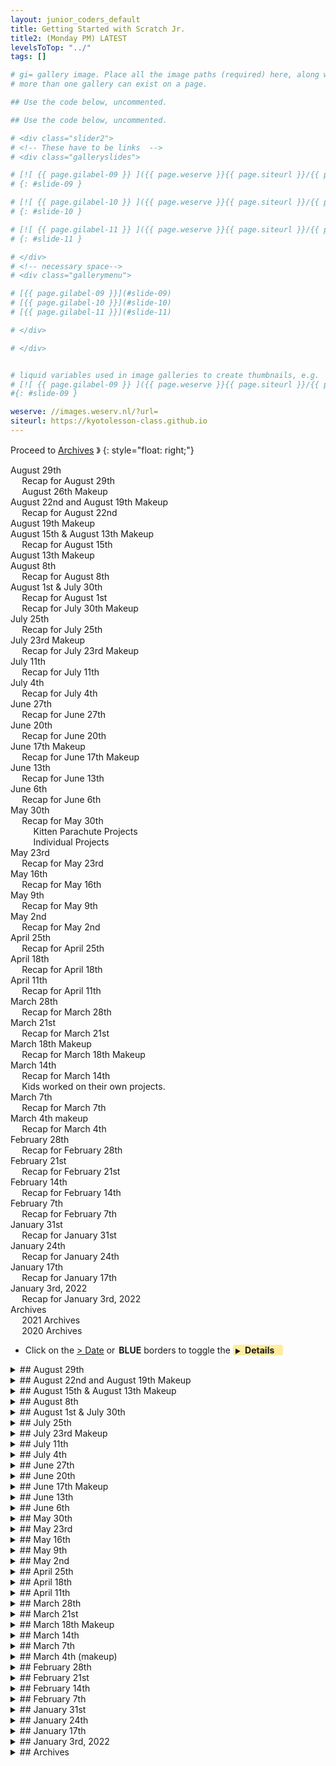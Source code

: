 ```yaml
---
layout: junior_coders_default
title: Getting Started with Scratch Jr.
title2: (Monday PM) LATEST
levelsToTop: "../"
tags: []

# gi= gallery image. Place all the image paths (required) here, along with an (optional) label (goes above the image)then paste the raw markdown in teh appropriate place.
# more than one gallery can exist on a page.

## Use the code below, uncommented.

## Use the code below, uncommented.

# <div class="slider2">
# <!-- These have to be links  -->
# <div class="galleryslides">

# [![ {{ page.gilabel-09 }} ]({{ page.weserve }}{{ page.siteurl }}/{{ page.dir }}{{ page.giurl-09 }}&w=477 )](./{{ page.giurl-09 }}){: target="_blank"}
# {: #slide-09 }

# [![ {{ page.gilabel-10 }} ]({{ page.weserve }}{{ page.siteurl }}/{{ page.dir }}{{ page.giurl-10 }}&w=477 )](./{{ page.giurl-10 }}){: target="_blank"}
# {: #slide-10 }

# [![ {{ page.gilabel-11 }} ]({{ page.weserve }}{{ page.siteurl }}/{{ page.dir }}{{ page.giurl-11 }}&w=477 )](./{{ page.giurl-11 }}){: target="_blank"}
# {: #slide-11 }

# </div>
# <!-- necessary space-->
# <div class="gallerymenu">

# [{{ page.gilabel-09 }}](#slide-09) 
# [{{ page.gilabel-10 }}](#slide-10)  
# [{{ page.gilabel-11 }}](#slide-11) 

# </div>

# </div>


# liquid variables used in image galleries to create thumbnails, e.g.
# [![ {{ page.gilabel-09 }} ]({{ page.weserve }}{{ page.siteurl }}/{{ page.dir }}{{ page.giurl-09 }}&w=477 )](./{{ page.giurl-09 }}){: target="_blank"}
#{: #slide-09 }

weserve: //images.weserv.nl/?url=
siteurl: https://kyotolesson-class.github.io
---
```



 
Proceed to [Archives](./a_mon0500pm-Archives.html) 》 
{: style="float: right;"}
<br clear="both">

<div id="toc">
<!-- TOC -->

* [August 29th](#august-29th)
  * [Recap for August 29th](#recap-for-august-29th)
  * [August 26th Makeup](#august-26th-makeup)
* [August 22nd and August 19th Makeup](#august-22nd-and-august-19th-makeup)
  * [Recap for August 22nd](#recap-for-august-22nd)
* [August 19th Makeup](#august-19th-makeup)
* [August 15th & August 13th Makeup](#august-15th--august-13th-makeup)
  * [Recap for August 15th](#recap-for-august-15th)
* [August 13th Makeup](#august-13th-makeup)
* [August 8th](#august-8th)
  * [Recap for August 8th](#recap-for-august-8th)
* [August 1st & July 30th](#august-1st--july-30th)
  * [Recap for August 1st](#recap-for-august-1st)
  * [Recap for July 30th Makeup](#recap-for-july-30th-makeup)
* [July 25th](#july-25th)
  * [Recap for July 25th](#recap-for-july-25th)
* [July 23rd Makeup](#july-23rd-makeup)
  * [Recap for July 23rd Makeup](#recap-for-july-23rd-makeup)
* [July 11th](#july-11th)
  * [Recap for July 11th](#recap-for-july-11th)
* [July 4th](#july-4th)
  * [Recap for July 4th](#recap-for-july-4th)
* [June 27th](#june-27th)
  * [Recap for June 27th](#recap-for-june-27th)
* [June 20th](#june-20th)
  * [Recap for June 20th](#recap-for-june-20th)
* [June 17th Makeup](#june-17th-makeup)
  * [Recap for June 17th Makeup](#recap-for-june-17th-makeup)
* [June 13th](#june-13th)
  * [Recap for June 13th](#recap-for-june-13th)
* [June 6th](#june-6th)
  * [Recap for June 6th](#recap-for-june-6th)
* [May 30th](#may-30th)
  * [Recap for May 30th](#recap-for-may-30th)
    * [Kitten Parachute Projects](#kitten-parachute-projects)
    * [Individual Projects](#individual-projects)
* [May 23rd](#may-23rd)
  * [Recap for May 23rd](#recap-for-may-23rd)
* [May 16th](#may-16th)
  * [Recap for May 16th](#recap-for-may-16th)
* [May 9th](#may-9th)
  * [Recap for May 9th](#recap-for-may-9th)
* [May 2nd](#may-2nd)
  * [Recap for May 2nd](#recap-for-may-2nd)
* [April 25th](#april-25th)
  * [Recap for April 25th](#recap-for-april-25th)
* [April 18th](#april-18th)
  * [Recap for April 18th](#recap-for-april-18th)
* [April 11th](#april-11th)
  * [Recap for April 11th](#recap-for-april-11th)
* [March 28th](#march-28th)
  * [Recap for March 28th](#recap-for-march-28th)
* [March 21st](#march-21st)
  * [Recap for March 21st](#recap-for-march-21st)
* [March 18th Makeup](#march-18th-makeup)
  * [Recap for March 18th Makeup](#recap-for-march-18th-makeup)
* [March 14th](#march-14th)
  * [Recap for March 14th](#recap-for-march-14th)
  * [Kids worked on their own projects.](#kids-worked-on-their-own-projects)
* [March 7th](#march-7th)
  * [Recap for March 7th](#recap-for-march-7th)
* [March 4th makeup](#march-4th-makeup)
  * [Recap for March 4th](#recap-for-march-4th)
* [February 28th](#february-28th)
  * [Recap for February 28th](#recap-for-february-28th)
* [February 21st](#february-21st)
  * [Recap for February 21st](#recap-for-february-21st)
* [February 14th](#february-14th)
  * [Recap for February 14th](#recap-for-february-14th)
* [February 7th](#february-7th)
  * [Recap for February 7th](#recap-for-february-7th)
* [January 31st](#january-31st)
  * [Recap for January 31st](#recap-for-january-31st)
* [January 24th](#january-24th)
  * [Recap for January 24th](#recap-for-january-24th)
* [January 17th](#january-17th)
  * [Recap for January 17th](#recap-for-january-17th)
* [January 3rd, 2022](#january-3rd-2022)
  * [Recap for January 3rd, 2022](#recap-for-january-3rd-2022)
* [Archives](#archives)
  * [2021 Archives](#2021-archives)
  * [2020 Archives](#2020-archives)

<!-- /TOC -->
</div>

* Click on the [> Date]() or <span style="color: var(--borderblue);  border-left: 9px solid var(--borderblue)!important;border-radius: 4px 4px; font-weight: bold; padding-left: 2px;">BLUE</span> borders to toggle the <span style="background-color:#ffeca0; border-left: 10px solid var(--borderblue) !important;border-radius: 4px 4px;"><b>  &nbsp;<span style="font-size: 70%">▶︎</span>&nbsp;&nbsp;Details&nbsp;&nbsp;&nbsp;&nbsp;</b></span>


<details markdown=1>
<summary markdown=1>## August 29th
</summary>

## August 29th

### Recap for August 29th

Today kids began making project posters for the showcase. First, I ran over with them what kind of information, such as a project summary, we should include in the posters. Some kids struggled with the difference between information and a summary. We got out the pens and paper, and kids began drafts of their posters individually. We will continue this next week. 

After the break I met one on one with the kids and asked them if there were any areas in the project that they wanted to change or finish, and to name some  specific parts of the code they learned or found interesting. This will be also be used in making the posters. Rather than coding, the kids got a chance to think about the project as a whole, and to reflect back on what they had done and look at the techniques they used in the project.

Most of the kids are using the Parachute Project for their showcase, but Student H is making an original Sonic the Hedgehog themed scroller for his. His first task was to change some of his variables in is project from global to local. We encountered an [counterintuitive behavior/quirk in scratch that prevented us from doing this](https://scratch.mit.edu/discuss/topic/252707/). The good thing about this was it helped make very clear the difference between the two, and why that made a difference in his project. Eventually we got this sorted out and his next goal was to add more screens to his scrolling background. 

{% include zakviewer.html Name="2022-08-29 sonic exe" ID="https://scratch.mit.edu/projects/723812768/" caption="With some help some diagrams on the whiteboard, his net challenge was to figure out what value to give to the local x variable for each sprite to make them touch each other. This depends on the dimensions of the costume and it size in the game, and after a few diagrams it suddenly clicked and he was able to add more to his game." %}

We welcomed back Student K, who has been on vacation. She worked on designing her own project, possibly for the Showcase. She indicated she didn't want to or wasn't ready to make a project poster.

{% include zakviewer.html Name="2022-08-29 Untitled Student S" ID="https://scratch.mit.edu/projects/719307267/" caption="I helped  Student L resize some of his costumes to fill the screen, and remove some backgrounds with pixlr. His project is looking great!" %}

This was also the last day for him, and we will miss him. As we were leaving we sang him a chorus of "For He's a Jolly Good Fellow" to send him off. He jollily, or at least cheerfully, informed us, however, that he does not consider himself Jolly! Nonetheless, we wish him all the best and look forward to seeing him in the future!

### August 26th Makeup

{% include zakviewer.html Name="2022-08-27 sonic exe on Scratch" ID="https://scratch.mit.edu/projects/723812768/" caption="Student H completed stage 1 of his scrolling platformer, and succeeded in making an extended background. He learned about local and this sprite only variables, how to move costumes from one sprite to another, how to initialize sprites in terms of position, direction, and layer." %}


</details>


<details markdown=1>
<summary markdown=1>## August 22nd and August 19th Makeup
</summary>

## August 22nd and August 19th Makeup

### Recap for August 22nd

The first thing we did today was have some fun with AI.

{% include imgur.html title="" ID="https://i.imgur.com/ZxJgrPi.jpg" caption=" I gave the students links to 2 AI websites that generate random images based on text input, [nightcafe](https://creator.nightcafe.studio/create) and [craiyon](https://www.craiyon.com/), and the kids had fun generating various images such as this one." width="" height="" spacer="" %}

One group then continued working on the scrolling platformer tutorial. 

{% include zakviewer.html Name="2022-08-22 2022 Fall Showcase, week 4" ID="https://scratch.mit.edu/projects/723944825/" caption="Our focus was on understanding how to make the platform scroll in the opposite direction as the perceived player movement, so the player stays in the center of the screen, while our game position changes.

```
go to x: ((x) - (SCROLL X)) y: ((y ) - (SCROLL Y))
```
{: .msb}

<span>" %}


Student H meanwhile has made big strides in coding, and made a new sonic project. He made the sprite animate, and I showed him how to make a different sprite appear when the animation stops.  Then, coincidentally also wanted to make his platform scroll, and we began working on that as above.

## August 19th Makeup

Student T did the same work we did on [August 15th](#august-15th--august-13th-makeup), involving "replacing simple movement blocks (e.g. `go to x: (0) y: (0)`{: .msb}, `move () steps`{: .msb}, `set x to ()`{: .msb}, and `change x by ()`{: .msb}) with variables that 'model the motion', and only performing the actual movement block when a screen refresh is needed."


</details>

<details markdown=1>
<summary markdown=1>## August 15th & August 13th Makeup
</summary>

## August 15th & August 13th Makeup

### Recap for August 15th

Today the key concept was replacing simple movement blocks (e.g. `go to x: (0) y: (0)`{: .msb}, `move () steps`{: .msb}, `set x to ()`{: .msb}, and `change x by ()`{: .msb}) with variables that "model the motion", and only performing the actual movement block when a screen refresh is needed. This is a standard technique in games that allows fewer screen refreshes so that games can be faster and include more code.

```
go to x: (0) y: (0)
```
{: .msb}

is replaced by

```
set [x v] to (0)
set [y v] to (0)
go to x: (x) y: (y)
```
{: .msb}



Specifically, we started the day by following the [Scrolling Platformer Tutorial](https://youtu.be/sebnyhBsXug?list=PLy4zsTUHwGJIqB6hg-sOxiwsJn7UfuCLw&t=446). We inserted some new blocks that detect left and right arrow clicks and uses this method to update the x and y variables. Then I showed them how to do the same in the "Game On" myblock,  and in one-on-one time we made similar transformations in the rest of the project. 

By the end of the day, our player could move left and right.

{% include zakviewer.html Name="2022-08-15 Student A platformer" ID="https://scratch.mit.edu/projects/718512704/" caption="Student A is making steady progress in understand and skill." %}

{% include zakviewer.html Name="2022-08-15 Student L platformer" ID="https://scratch.mit.edu/projects/718510749/" caption="Student L had to do quite a bit of catchup today but he did a great job and now up to speed." %}

{% include zakviewer.html Name="2022-08-15 Student J" ID="https://scratch.mit.edu/projects/720233953/" caption="Student J was able to pick up quickly what needed to be done. He has a small error in a touching color block we didn't have time to fix." %}


## August 13th Makeup

Student L worked on an original project. He created a storyboard for it, and I helped him:

* Structure the project as a series of sequential broadcasts for the major sections of code in his storyboard
* Create an Intro screen with a 5 second delay
* Create a Game Start screen, including a play button. 
* He used sketch.io to create fancy text for the play button
* Hr used the Scratch editor to add curves and a shadow to his button
* I showed him how to transfer his costumes from his backdrop into individual sprites, and indicated the initial code he will need to set up in each of these for the choose player screen.


</details>

<details markdown=1>
<summary markdown=1>## August 8th
</summary>

## August 8th

### Recap for August 8th

Today we reconfigured last week's project so that it can be used as a game. This required breaking up the code we did into parts and putting those parts in appropriate "modules" (stacks or myblocks). This was challenging and kids may not have understood all the details, but they were able to get the  following  important main ideas:

- Broadcasts and receives are paired. We did a toy project to practice creating these.
- Myblocks need to be created and then actually calling my blocks in the code. 
- The fall and pull up/out algorithm is used to detect platforms and stop on top of them. To make it easier to understand, rather than falling, I used the analogy of walking towards a wall. Speed y  is the size of each step and gravity is the change in step size over time. The pull up works  like stepping past the wall and then pulling out/stepping back one step at a time to just in front of the wall and then stopping (speed = 0).
- The without screen refresh checkbox hides the pull up/out step so that it looks like the player just stops on the ground. This is a central idea in scratch, and understanding this was important.


{% include zakviewer.html Name="2022-08-08 2022 Fall Showcase, week 2" ID="https://scratch.mit.edu/projects/719975010/" caption="" %}

</details>

<details markdown=1>
<summary markdown=1>## August 1st & July 30th
</summary>

## August 1st & July 30th

### Recap for August 1st

Today we began our preparation for the Fall Showcase by creating a platformer game. Our project will be based on a tutorial by Griffpatch (a superstar Scratch programmer):

{% include youtubelazy.html  videoID="sebnyhBsXug" %}

This week we completed the following main stack:

```
when @greenFlag clicked
set [speed y v] to [0]
go to x: (-203) y: (100)
forever
    change [speed y v] by (-1)
    change y by (speed y)
    if <touching color [#ffc1e1]?> then
        repeat until <not <touching color [#ffc1e1]?>>
            change y by (1)
        end
        set [speed y v] to [0]
    end
end
```
{: .msb}

This leads to a project that looks like this:

{% include zakviewer.html Name="2022 8 2 2022 Fall Showcase, week 1" ID="https://scratch.mit.edu/projects/718537031/" caption="" %}

The students briefly watched the beginning of the tutorial and chose to run through the tutorial as a class. At this stage the final projects still look very similar, but eventually they will be able to customize the template to make a very large variety of projects. The students did a great job following the steps. At points I highlighted some major Scratch concepts, such as "falling and pulling out" (the `if <touching color [#ffc1e1]?> then`{: .msb} block).


### Recap for July 30th Makeup

Today we began preparations for our Fall Showcase. Student T looked at various popular projects on the Scratch website and finally decided she wanted to make a project similar to this one:

{% include zakviewer.html Name="2022 8 2 Level EATEN! - v0.12 on Scratch" ID="https://scratch.mit.edu/projects/704676520" caption="" %}


{% include zakviewer.html Name="2022 8 2 Level Eaten" ID="https://scratch.mit.edu/projects/718117018/" caption="To get started she made this project with a main character, and controls for moving left and right. She used pixlr to remove the background of images she got from the internet." %}


</details>


<details markdown=1>
<summary markdown=1>## July 25th
</summary>

##  July 25th

### Recap for July 25th


I gave students some [instructions](https://digitalgardenforjrcoders.netlify.app/prep-notes/2022-07-25-monday-class-instructions/) for the next steps in the Parachute project. This will include adding adding a shadow for the updraft sprite, making the updraft move, and preparing for the game replay and game over routines.

The main goal recently has been to make the kids comfortable with finding the blocks and using the GUI, without stressing comprehension. Today's project involved a lot of code, but the kids were able to move through it quickly and smoothly mostly on their own, and by helping each other. Moreover, it is clear that the kids are understanding quite a bit. Once the GUI becomes second nature, it will be easy to focus specifically on developing understanding. 

I also installed an extension called "Scratch Addons" that will make using the GUI easier. For example it allows us to increase the size of the code area, which is important as some kids have small screens. 


</details>


<details markdown=1>
<summary markdown=1>## July 23rd Makeup
</summary>

##  July 23rd Makeup

###  Recap for July 23rd Makeup


{% include zakviewer.html Name="2022-07-25 Student L Kitten Parachute!" ID="https://scratch.mit.edu/projects/713285582/" caption="Student L added a background to his project. He imported a gif and he wrote some basic code for looping the gif, including a wait to adjust the speed. He downloaded some other backgrounds and we walked through the code he will use to switch between the two when the game runs." %}




</details>

<details markdown=1>
<summary markdown=1>## July 11th
</summary>

## July 11th

### Recap for July 11th

Today we started by doing brief introductions to welcome our newest student Loylim. He is from the UK and Thailand and will be with us through the Summer.

In our Kitten Parachute project, we added more dynamic backgrounds to the Kitten Parachute game. We replaced the generic code from last week with code that chooses the right background depending on the sky#. It also stops playing when the round is over. The kids gained experience with new blocks (e.g. mod), creating variables, and getting and importing backgrounds. 

{% include zakviewer.html Name="2022 7 11 Kitten Parachute! Week 12 class version " ID="https://scratch.mit.edu/projects/713318524/" caption="" %}

The kids did a great job, and were able to complete a lot of code in one day, and the following results show the project continues to improve. Some of them still a few modifications left, such as expanding the background.

{% include zakviewer.html Name="2022-07-11 Lovely Flying Cat" ID="https://scratch.mit.edu/projects/683715126/" caption="Student A had a challenge with one of her backgrounds as it didn't fit in the screen. I worked with her to make a second background that would fill in the showing piece." %}

{% include zakviewer.html Name="2022-07-11 cat game on Scratch" ID="https://scratch.mit.edu/projects/691081064/" caption="Student T1 collected 18 different backgrounds, and created an opening display with them." %}

{% include zakviewer.html Name="2022-07-13 Kitten Parachute! Week 1 copy copy copy copy-3 on Scratch" ID="https://scratch.mit.edu/projects/713295572/" caption="Student T2 also had a spectacular array of backgrounds." %}

During break time, this was the popular game of the week.

{% include zakviewer.html Name="Fishing 叫我釣魚俠" ID="https://scratch.mit.edu/projects/713286274/" caption="" %}

{% include zakviewer.html Name="2022-07-11 Kitten Parachute! Week 11 class version remix on Scratch" ID="https://scratch.mit.edu/projects/713285582/" caption="Student L worked very hard to collect backgrounds, but unfortunately some of his code importing them did not get saved. However, it will be fairly easy to reacreate it next week." %}

{% include zakviewer.html Name="2022-07-11 2022 05 23 Student J CAT fixed" ID="https://scratch.mit.edu/projects/695476417/" caption="Student J did a great job following along and his backgrounds are working, though we may want to slow them down a little, and maybe resize them." %}

{% include zakviewer.html Name="2022-07-13 Untitled-52 on Scratch" ID="https://scratch.mit.edu/projects/700545762/" caption="Student H and I discussed some overall design changes to his project, such as which keys will activate which functions. I sent him some template code that will help him actually code it next week." %}


</details>


<details markdown=1>
<summary markdown=1>##  July 4th
</summary>

##  July 4th

### Recap for July 4th
Today we did quite a lot. One goal was to finish making the meteor hit the kitty. We also talked about how to create dynamic backgrounds for the game.

Beforehand, though, we talked about myblocks, and I walked through and example of breaking "getting a glass of milk" down into steps, each a myblock, and then each of those steps has substeps, the content of the myblock.

We then used this concept to add a myblock that finds if we are touching the kitty, and make the kitty jump, and reduces the score.

{% include imgur.html title="" ID="https://i.imgur.com/u1Lwz8x.png" caption="" width="" height="" spacer="" %}


We also learned how to find gifs for backgrounds, how to import gifs into our projects, and how to make the gifs play in Scratch.

{% include imgur.html title="" ID="https://i.imgur.com/z59PHKZ.png" caption="" width="" height="" spacer="" %}


{% include zakviewer.html Name="2022 7 5 Kitten Parachute! Week 11 class version" ID="https://scratch.mit.edu/projects/711462185/" caption="This is a somewhat garish example" %}


Next week we will integrate this properly into the projects...


</details>


<details markdown=1>
<summary markdown=1>## June 27th
</summary>

## June 27th

### Recap for June 27th


{% include zakviewer.html Name="2022 6 27 Kitten Parachute! Week 10 " ID="https://scratch.mit.edu/projects/707339669/" caption=" Today we added meteors to our Parachute game. We reviewed screen coordinates in order to place the meteor at the bottom, and then used a repeat until block to make it move to the top. By putting all of that in a repeat block, the meteor cycles through the sky. Next week we will make it touch the kitty and take away points" %}

{% include zakviewer.html Name="2022-06-27 Student J CAT fixed" ID="https://scratch.mit.edu/projects/695476417/" caption="" %}

{% include zakviewer.html Name="2022-06-27 Student TS cat game" ID="https://scratch.mit.edu/projects/691081064/" caption="" %}

{% include zakviewer.html Name="2022-06-27 Student TA Kitten Parachute! Week 10" ID="https://scratch.mit.edu/projects/691081130/" caption="" %}

{% include zakviewer.html Name="2022-06-27 Student A Lovely Flying Cat" ID="https://scratch.mit.edu/projects/683715126/" caption="" %}

Student H made a gigantic effort to create a detailed storyboard for his project. This is the most complete project he has had to date, and he is approaching the level of detail he will need to code it successfully.


{% include imgur.html title="" ID="https://i.imgur.com/cuz9ASU.jpg" caption="" width="" height="" spacer="" %}

{% include imgur.html title="" ID="https://i.imgur.com/Qi3e2r3.jpg" caption="" width="" height="" spacer="" %}

{% include imgur.html title="" ID="https://i.imgur.com/bI82xBK.jpg" caption="" width="" height="" spacer="" %}

{% include imgur.html title="" ID="https://i.imgur.com/jjW4W8A.jpg" caption="" width="" height="" spacer="" %}

{% include imgur.html title="" ID="https://i.imgur.com/NMOYV5x.jpg" caption="" width="" height="" spacer="" %}


</details>

<details markdown=1>
<summary markdown=1>## June 20th
</summary>

## June 20th

### Recap for June 20th


Today we started out with a classwide discussion of file types and extensions, such as .jpg or .svg. This led to me showing them how to convert files to svg files, so that they can be more easily edited in scratch. This is a useful technique for making animations, or just generally creating nice looking 

{% include zakviewer.html Name="2022 6 20 jpg svg demo" ID="https://scratch.mit.edu/projects/707123976/" caption="This project demonstrates a jpg that has been converted to an svg, so that the shark can be modified." %}

Then we continued work on the Parachute game.


{% include zakviewer.html Name="2022 6 201 Kitten Parachute! Week 8 class version updraft" ID="https://scratch.mit.edu/projects/707339669/" caption=" Today we added an 'updraft' sprite that causes the kitten to be pushed up if touched. In this version, the updraft appears in a fixed position on the screen. To highlight the role of gravity (momentum), an important concept in platformers and other games, I presented the code in stages. First we tested if touching and set the momentum up. 

```
if <touching [Updraft v]?> then
    set [MOMENTUM v] to [15]
end
```
{: .msb}

Students quickly noticed, as intended, that this worked, BUT the kitten wouldn't fall. So, we added gravity, that is a slow downward change in momentum, until we reach a final value, defined by the difficulty of the game.

```
if <(MOMENTUM) > ((-1) * (DIFFICULTY))> then
    change [MOMENTUM v] by (-1)
end
```
{: .msb}

In the original project we have only one more feature left, adding meteors. As a group we brainstormed what would be some other things to add to the project. The most popular were making it a two player game, adding a play against the computer mode, and changing the backgrounds.

<span>" %}


{% include zakviewer.html Name="2022-06-20 Student A Lovely Flying Cat" ID="https://scratch.mit.edu/projects/683715126/" caption="" %}

{% include zakviewer.html Name="2022-06-20 Student J CAT" ID="https://scratch.mit.edu/projects/695476417/" caption="" %}

{% include zakviewer.html Name="2022-06-20 Student T1 cat game" ID="https://scratch.mit.edu/projects/691081064/" caption="Student T1 got a little bit ahed of the other student, and began working on a meteor. It isn't quite working yet, but I helped her remove the background from the original image." %}

{% include zakviewer.html Name="2022-06-20 Student T2 cat game" ID="https://scratch.mit.edu/projects/691081064/" caption="" %}


Student H is working on a keyboard-heavy "Animatronics" game. He was given the assignment to list all the keys and their corresponding actions for his game. He will need to finish this for homework.

Student K made several good contributions to the general discussion, but was mostly occupied with her own projects.

</details>


<details markdown=1>
<summary markdown=1>## June 17th Makeup
</summary>

## June 17th Makeup

### Recap for June 17th Makeup

{% include zakviewer.html Name="2022-06-11 Student K" ID="https://scratch.mit.edu/projects/706276704/" caption="A new teacher, Trisha, is joining us, and Student K2 rather happily 'taught' her about both Scratch and Scratch Jr., as well as showing off this clever animation. Student K is making progress in using the costume editor to achieve fun effects." %}



</details>


<details markdown=1>
<summary markdown=1>## June 13th
</summary>

## June 13th

### Recap for June 13th

Today we continued working on the challenge from last week. 

{% include zakviewer.html Name="2022 6 13 202 06 06 basic game answers remix on Scratch" ID="https://scratch.mit.edu/projects/704521290/" caption="This was the target for today" %}

{% include imgur.html title="" ID="https://i.imgur.com/1DN2wh6.png" caption="Today's challenges: 
- using `when (t v) key pressed`{: .msb} and `when (x v) key pressed`{: .msb}  to turn 15 degrees
- center the backdrop using `go to x: (0) y: (0)`{: .msb}  and centering the costume (reinforcing cartesian coordinates)
- use `when this sprite clicked`{: .msb} to say hello when a face is clicked
- and the big challenge: use `broadcast ( v) and wait`{: .msb} and `when I receive ( v)`{: .msb} to stop other faces saying hello, then making the first say hello. This was a real challenge, but a good way for them to see how broadcasts work." width="" height="" spacer="" %}

Students were given time to create their own additions. 

{% include zakviewer.html Name="2022-06-13 Student H" ID="https://scratch.mit.edu/projects/704507636/" caption="The space bar initiates a surprise. 'a' resets." %}

{% include zakviewer.html Name="2022-06-13 Student T1" ID="https://scratch.mit.edu/projects/704526946/" caption="He added music, and a special effect with the 'a' key." %}

{% include zakviewer.html Name="2022-06-13 Student A" ID="https://scratch.mit.edu/projects/704506792/" caption="She also added music, and a special effect with the 'space' key." %}

{% include zakviewer.html Name="2022-06-13 student J" ID="https://scratch.mit.edu/projects/704506796/" caption="Student J added music." %}

{% include zakviewer.html Name="2022-06-13 Student T2" ID="https://scratch.mit.edu/projects/704506796/" caption="She started adding some music and sound effects

![sound effects](https://i.imgur.com/L3ARhqb.png){: width='75%' style='margin-left:12.5%'}

though it is not quite working yet...
<span>
" %}


</details>

<details markdown=1>
<summary markdown=1>## June 6th
</summary>

## June 6th

### Recap for June 6th


Today we played a game. 


{% include zakviewer.html Name="2022 06 06 Test Project on Scratch" ID="https://scratch.mit.edu/projects/701427163/" caption="I divided the kids into teams and had them remix this project." %}

Then, I gave them a set of tasks to complete as a team on the project to 'fix' it. 

- The first costume starts too far left. Make it start in the corner.

- We want 7 columns and 5 rows. 

- But, the faces are too big. We can't see them. Make them small enough to fit, but not too small. 

- No more than 20 pixels between each row/column.


After some detective work, trial and error, and teamwork, both teams were able to get it and complete the tasks.

{% include zakviewer.html Name="2022 06 06 student A Basic game answers remix" ID="https://scratch.mit.edu/projects/701515190/" caption="Here is an student example" %}


{% include zakviewer.html Name="2022-06-07 Pride Month Merger" ID="https://scratch.mit.edu/projects/701241239/" caption="This idea comes from my Pride Month Merger project. Happy Pride month, everyone!!" %}


</details>



<details markdown=1>
<summary markdown=1>## May 30th
</summary>

## May 30th

### Recap for May 30th


#### Kitten Parachute Projects

We started today with a short tutorial on using the set color effect block. Then we applied this to make the stars change color when they are touched by the Kitty. We also make the ditty change size when it hits the star, using a broadcast block. After the break, some kids then held 1-1 sessions with me.

{% include zakviewer.html Name="2022-05-30 cat game on Scratch" ID="https://scratch.mit.edu/projects/691081064/" caption="In our 1-1, student T1 wanted to make a trampoline that would send the Kitty flying. We talked about what speed/momentum is, and then added some code to set the speed to 15 (jumping up) when the cat hits the trampoline, and then slowly reduce the speed until it returns to -1 (falling)." %}

{% include zakviewer.html Name="2022-05-30 2022 05 23 Student J CAT fixed on Scratch" ID="https://scratch.mit.edu/projects/695476417/" caption="Student J wanted his game to end when the score reached a certain value. I showed him where the game main loop is, and how to use the operator blocks to changed the conditional so that the game stops either when the cat touches the ground OR the score reaches its final value." %}



{% include zakviewer.html Name="2022-05-30 Kitten Parachute! Week 7 Student T" ID="https://scratch.mit.edu/projects/691081130/" caption="We customized Student T's game so that the stars don't actually disappear when touched by the kitty. I showed him how to use the ghost effect to make a sprite invisible but still able to use speech bubbles (as in the difficulty screen)." %}

{% include zakviewer.html Name="2022-05-30 Lovely Flying Cat on Scratch" ID="https://scratch.mit.edu/projects/683715126/" caption="For Student A's project, shhe made her cat gets very large. We may need to make some adjustments next week." %}

#### Individual Projects 

{% include zakviewer.html Name="2022-05-31 2022 05 24 McDonald's has raised their prices, say the cats. revised on Scratch" ID="https://scratch.mit.edu/projects/695366899/" caption="Student H continued working on his Cat meme, and during the 1-1 seesion, I showed him how to optimize his code using my blocks. I gave him an assignment to rewrite some of his code that way." %}



{% include zakviewer.html Name="2022-05-30 Untitled-71" ID="https://scratch.mit.edu/projects/698441822/" caption="Student K was offered a few options of projects to work on but chose to focus mainly on drawing this sprite." %}

</details>

<details markdown=1>
<summary markdown=1>## May 23rd
</summary>

## May 23rd

### Recap for May 23rd

Individual Projects
  : Some kids worked on their own projects

{% include zakviewer.html Name="2022-05-23 Student K when octopi fly " ID="https://scratch.mit.edu/projects/694965460/" caption="Student K created another unique sprite and on mastering the arrow and wasd keys, which are common keys used for gaming." %}


{% include zakviewer.html Name="2022 05 23 McDonald's has raised their prices, say the cats. " ID="https://scratch.mit.edu/projects/695357373/" caption="Student H created a dialogue using wait, say, and text to speech blocks." %}


Kitten Parachute
  : Other kids added a moving title screen and play button to their title screen. We also did individual meetings where I assessed kids' understanding and corrected minor errors in their projects. I showed kids how to create a slightly rounded button in the editor.


{% include zakviewer.html Name="2022 05 23 Kitten Parachute! Student T2  " ID="https://scratch.mit.edu/projects/694993111/" caption="Student T2 has an original flying cat. " %}

{% include zakviewer.html Name="2022 05 23 Lovely Flying Cat A " ID="https://scratch.mit.edu/projects/694989875/" caption="Student A used her Cat as the title screen character." %}


{% include zakviewer.html Name="2022 05 23 Cat Game Student T1 " ID="https://scratch.mit.edu/projects/695004732/" caption="Student T1 was taught by student A how to make rainbow squares and used them for her title" %}


{% include zakviewer.html Name="2022 05 23 Student J CAT fixed on Scratch" ID="https://scratch.mit.edu/projects/695470274/" caption="Student J created his own character as well after a little help using the circle tool to make eyes." %}


</details>



<details markdown=1>
<summary markdown=1>## May 16th
</summary>

## May 16th

### Recap for May 16th


Students continued working on the Parachute Project. Today we finished the setting difficulty screen and added a opening screen background and play button.




{% include imgur.html title="" ID="https://i.imgur.com/vcgVV5c.png" caption="We set the difficulty and then I showed how to hide and delete all the difficulty clones at once using a broadcast. " width="" height="" spacer="" %}

{% include imgur.html title="" ID="https://i.imgur.com/7HDNYLN.png" caption="We then added an opening background and made the play button detect touches and show the difficulty buttons" width="" height="" spacer="" %}


{% include zakviewer.html Name="2022-05-16 Student A Lovely Flying Cat " ID="https://scratch.mit.edu/projects/683715126/" caption="" %}

{% include zakviewer.html Name="2022-05-16 Student T1" ID="https://scratch.mit.edu/projects/691081064/" caption="" %}

{% include zakviewer.html Name="2022-05-17 Student T2" ID="https://scratch.mit.edu/projects/691081130/" caption="" %}

{% include zakviewer.html Name="2022-05-17 Student J" ID="https://scratch.mit.edu/projects/691081143/" caption="" %}


{% include zakviewer.html Name="2022-05-16 Student H" ID="https://scratch.mit.edu/projects/687755672/" caption="Student H removed the background on his rifle, and added a target that moves with the mouse" %}

{% include zakviewer.html Name="2022-05-16 Student K" ID="https://scratch.mit.edu/projects/687268524/" caption="Student K came up with an outline for her project, and continued designing characters for the project." %}

</details>


<details markdown=1>
<summary markdown=1>## May 9th 
</summary>

## May 9th 

### Recap for May 9th 

Kitten Project 
  : Students on this project added a choose difficulty screen.

{% include zakviewer.html Name="2022-05-09 Kitten Parachute! Week 4 class version" ID="https://scratch.mit.edu/projects/683714915/" caption=" I explained how to use clones to create several copies of a sprite, and we used this to create several copies of their difficulty sprite, and give a message to the user." %}

Here are their results. Next time we will add more to this, and add a game over screen as well.

{% include zakviewer.html Name="2022-05-09 Student T1" ID="https://scratch.mit.edu/projects/680121378/" caption="Student T1 added a play button as well. She learned how to group and ungroup " %}

{% include zakviewer.html Name="2022-05-09 Student A Lovely Flying Cat " ID="https://scratch.mit.edu/projects/683715126/" caption="Student A learned how to use the shift key to make straight lines for her costume." %}

{% include zakviewer.html Name="2022-05-09 Student T2 Kitten Parachute! " ID="https://scratch.mit.edu/projects/680121628/" caption="Student T2 learned how to control the zoom of the edit window to be able to move small parts of his image." %}


{% include zakviewer.html Name="2022-05-09 Student J CAT" ID="https://scratch.mit.edu/projects/683714965/" caption="Student J learned how to remove the background from his bear using pixlr" %}


Other projects: 
  : Other students worked on their own projects.

{% include zakviewer.html Name="2022 5 09 Student H chaos madness simplest " ID="https://scratch.mit.edu/projects/687629307/" caption="Student H added a rifle to his project. We also discussed a question that his latest version suggested about his concept, specifically whether the head should follow the mouse or follow the body, and how to fix it." %}

{% include zakviewer.html Name="2022-05-09 Student K Walking to music " ID="https://scratch.mit.edu/projects/687233218/" caption="Student K and I talked about what kind of project she  wanted to make. After deciding between a story or a game, she made this simple project with interesting graphics and music. However when we tried to develop this further we got stuck." %}


{% include zakviewer.html Name="2022-05-10 Untitled-68" ID="https://scratch.mit.edu/projects/687268524/" caption="After a little more discussion she suddenly became very excited. She had a great idea for a story/game and began working on it. I am looking foward to seeing it." %}


</details>



<details markdown=1>
<summary markdown=1>## May 2nd
</summary>

## May 2nd

### Recap for May 2nd


Parachute Game
  : Students A, T, and J continued working on the Kitten Parachute game. 

{% include zakviewer.html Name="2022 05 02 Kitten Parachute! Week 3 class version" ID="https://scratch.mit.edu/projects/683714915/" caption="They completed the countdown by using wait and switch costume blocks. We used repeat until blocks to make the cloud move from one side of the screen to the other. We learned how to get the x and y values of a spite in a go to by moving the sprite to the appropriate place. We added music and had it play using a broadcast block, demonstrating the difference between broadcast and broadcast and wait." %}

After that we completed evaluations, and Students A and T did brief interview presentations (to be send separately to parents).

{% include zakviewer.html Name="2022-05-02 Man in Park" ID="https://scratch.mit.edu/projects/683711693/" caption="Students H created a new project. A character walks across the screen and changes the background.  He also added some sounds and played with the text to speech." %}

{% include zakviewer.html Name="2022-05-02 Untitled-65" ID="https://scratch.mit.edu/projects/683722172/" caption="Student K worked on a Squirrel project." %}

</details>


<details markdown=1>
<summary markdown=1>## April 25th
</summary>

## April 25th

### Recap for April 25th

{% include zakviewer.html Name="2022-04-26 Kitten Parachute! Week 2 class version on Scratch" ID="https://scratch.mit.edu/projects/680121399/" caption="Students T1, A, J, and T2 moved onto the next stage of the Kitty Parachute game. First we made the kitty fall using a repeat until loop, then which led to a detailed discussion of cartesian coordinates. We added a momentum variable so we could control the rate of fall. We had a little quiz as kids labeled various points on a graph, which the kids did great with. We then made the kitty go back up to the bottom when it reaches the bottom of the screen, using an if conditional. Then we made the kitty swing from side to side using the point in direction block. To complete the game trajectory, we made the sky number change after changing the position. Lastly we began to make a countdown, which we will finish next week." %}


{% include imgurmp4Captioned.html title="" link="https://i.imgur.com/rZgzFM6.mp4" caption="Today was Student H2's birthday. The class sang her a Happy Birthday, and she created this Birthday ScratchJr project." width="" height="" spacer=" " %}


{% include imgur.html title="" ID="https://i.imgur.com/0xcbdhT.png" caption="Student H1 made some minor adjustments to his current project, but ran into some trouble at the end, when his characters reach the edge of the screen. We will have to look into this more next week." width="" height="" spacer="" %}



{% include zakviewer.html Name="2022-04-26 Untitled-64 on Scratch" ID="https://scratch.mit.edu/projects/680144272/" caption="Student K worked on an animation, and on modifying a sprite using the pixlr background remover. This required some patient detailed application of the paint brush tool, which I gave some tips on using." %}


</details>


<details markdown=1>
<summary markdown=1>## April 18th
</summary>

## April 18th

### Recap for April 18th


Today Students H, J, and T worked on the Parachute Kitty. The steps involved were many, but everyone managed to get though the first stage. The first step was to create kitty, stars and clouds and a ground. Using clones we created several stars at random places. We also began making the sky change as we fall. 

{% include zakviewer.html Name="2022-04-18 Kitten Parachute! Week 1" ID="https://scratch.mit.edu/projects/675191253" caption="Rubric:
- Add Kitty
- Add Skies
- Add Stars
- Add Cloud

- Broadcast Initialize and wait
- Add initialize code (hide all)

- Broadcast start
  - Broadcast new sky
      - GROUND: change sky# (+ initialize)
      - CLOUD: show cloud random, initialize round 
      - STARS: create stars with clones 
" %}

{% include zakviewer.html Name="2022-04-18 Student T Kitten Parachute" ID="https://scratch.mit.edu/projects/677075629/" caption="" %}

{% include zakviewer.html Name="2022-04-18 Student A Kitten Parachute" ID="https://scratch.mit.edu/projects/674347002/" caption="" %}

{% include zakviewer.html Name="2022-04-18 Student J Kitten Parachute" ID="https://scratch.mit.edu/projects/677078790/" caption="" %}


Student H1 fixed a bug in this program that prevented his character from going backwards (de to a duplicated script). In addition , he created a health variable and made the character loose health when the bullet hits him.

{% include zakviewer.html Name="2022-04-8 Face" ID="https://scratch.mit.edu/projects/677086986/" caption="Student K worked on a program where a face makes different expressions when the a, s, w, d keys are pressed." %}

Student H2 worked on the self-guided challenges on [Run Marco Run](http://runmarco.allcancode.com/).

{% include imgur.html markdown=1 title="Run Marco Run" ID="https://i.imgur.com/xCok9A3.gif" caption="This serves as introduction/preparation for Scratch. It introduces GUI elements like blocks and block manipulation, and emphasizes thinking ahead as students have to  plan their path through the maze in their head. Student H did a great job making her way through this." width="" height="" spacer="" %}

</details>


<details markdown=1>
<summary markdown=1>## April 11th
</summary>

## April 11th

### Recap for April 11th


{% include zakviewer.html Name="2022-04-11 Untitled on Scratch" ID="https://scratch.mit.edu/projects/674342181/" caption="Student T1 was given the challenge to design and completed an original project. On paper she designed the outlines of the project. She signed into her class account and began coding.  " %}


{% include imgur.html title="" ID="https://i.imgur.com/l3cbKud.png" caption="She had to use several concepts today that seemed new or relatively for her. For example, she learned how to use the ask and answer blocks to get user input. She wasn't sure how to take her draft and turn it into an 'if then else' statement, and then I showed her how to create the 'answer = ~' conditional. She as very excited to learn how to duplicate blocks. When we tested her original code, she saw that the 'try again' message only appeared one time. I suggested a 'repeat until block' might help her solve that problem and she quickly realized its potential. I showed her a trick so that the first time the message says 'Type in my code' but if needed the loop repeats with a 'Try again' message until the right answer is provided. Next week she plans to make a parachute game with another student." width="" height="" spacer="" %}


{% include imgur.html title="" ID="https://i.imgur.com/2GsNcr6.png" caption="Student made  an original maze project for me. She needed a little help counting the number of squares to go each step, and I worked with her quite a bit one on one to count steps at each turn. She was all smiles when the project was finished." width="" height="" spacer="" %}



{% include imgur.html title="Run Marco Run" ID="https://i.imgur.com/xCok9A3.gif" caption="Student T2 worked on the challenges on [Run Marco Run](http://runmarco.allcancode.com/). This self-guided lesson serves as an ideal first introduction/review for Scratch. It introduces GUI elements like blocks and block manipulation, and emphasizes thinking ahead as students have to  plan their path through the maze in their head. It gives instant feedback, and by becoming progressively harder helps keeps them challenged and learning new tricks. Student T did a great job making his way through almost all the challenges, and will be ready for Scratch next lesson." width="" height="" spacer="" %}


{% include imgur.html title="" ID="https://i.imgur.com/x0R5Ngv.png" caption="Student H made further progress on his 'Chaos Madness' project. His main goal was to add a sound if the agent was touching the bullet (Sprite1). This only worked when he realized that the block had to be in a forever loop in order to be triggered." width="" height="" spacer="" %}

{% include zakviewer.html Name="2022-04-12 Untitled-14" ID="https://scratch.mit.edu/projects/674338793/" caption="Student J worked on making a maze game, but was disappointed with his result, so he started again. We worked together on aligning a maze he got from the internet so it was centered and the right size." %}

{% include zakviewer.html Name="Owl Love Story" ID="https://scratch.mit.edu/projects/674266079/" caption="Student K, inspired by the fact that owls walk before they fly, made an owl love story project. " %}

{% include zakviewer.html Name="2022-04-12 Kitten Parachute! on Scratch" ID="https://scratch.mit.edu/projects/651620613/" caption="Student A began working on a parachute project based on this popular game." %}

</details>




<details markdown=1>
<summary markdown=1>## March 28th
</summary>

## March 28th

### Recap for March 28th

{% include zakviewer.html Name="2022-03-29 2022 03 28 chaos madness on Scratch" ID="https://scratch.mit.edu/projects/667241234/" caption="Student H returned to his Chaos Madness game. We began by fixing the head of the agent being upside down." %}

{% include imgur.html title="" ID="https://i.imgur.com/yThVIDR.jpg" caption="Then he updated his storyboard with some new frames" width="" height="" spacer="" %}


{% include imgur.html title="" ID="https://i.imgur.com/ZPhmET2.png" caption="We made it so that the character stays exactly 300 pixels away using nested if blocks. If the character is exactly 300 away we shoot. I added returning (to 300) variable for him to make sure we only shoot once. " width="" height="" spacer="" %}

{% include imgur.html title="" ID="https://i.imgur.com/a4PY04A.png" caption="He also made a bullet, and we used go to and change x/y blocks to move the bullet to the end of the gun." width="" height="" spacer="" %}

{% include imgur.html title="" ID="https://i.imgur.com/CKjBucH.png" caption="Student A: First we detected if the cursor was touching one of the tiles and put that in a variable." width="" height="" spacer="" %}

{% include imgur.html title="" ID="https://i.imgur.com/iFCem22.png" caption="Then we modified the test so that it only adds a tile if it is not touching a tile. If it is touching a tile, it deletes the tile." width="" height="" spacer="" %}

{% include zakviewer.html Name="2022-03-29 Mini-games on Scratch" ID="https://scratch.mit.edu/projects/651628244/" caption="works beautifully" %}

{% include zakviewer.html Name="2022-03-28 Rats" ID="https://scratch.mit.edu/projects/667257755/" caption="Student K made an interesting character. Then they animated it." %} 


{% include imgur.html title="" ID="https://i.imgur.com/1MGUyvq.jpg" caption="This inspired an excellent project idea and they worked diligently on making a new Storyboard for it." width="" height="" spacer="" %}



</details>

<details markdown=1>
<summary markdown=1>## March 21st
</summary>

## March 21st

### Recap for March 21st

{% include zakviewer.html Name="2022-03-21 Shooter Game fixed" ID="https://scratch.mit.edu/projects/662757065/" caption="I reviewed my revision of Student S's Shooter project with him, reinforcing concepts such as using broadcast and wait model, using repeat until blocks and better block placement to eliminate loops and so they act only when and where we need them.." %}


{% include zakviewer.html Name="2022-03-21  Mini-games on Scratch" ID="https://scratch.mit.edu/projects/663106092/" caption="Student A worked on having the cursor sprite clones a new tile at the cursor. I explained clones using a mother and her children analogy. We tested the cursor click message by adding a sound when the message is received." %}

{% include imgur.html title="" ID="https://i.imgur.com/Wh9ejLa.png" caption="We then replaced this with a my block that goes to the position of the cursor block, and creates a clone. " width="" height="" spacer="" %} 


Cat memes
  : Cat "memes" again won the day with two of our pupils.

{% include zakviewer.html Name="2022-03-21 cats do not like pickeles" ID="https://scratch.mit.edu/projects/663077133/" caption="Student H made another cat memes project, and was able to time the sound to the action.
" %}

{% include zakviewer.html Name="2022-03-21 big chunges" ID="https://scratch.mit.edu/projects/659361001/" caption="Another Student H cat meme" %}

{% include zakviewer.html Name="2022-03-21 Untitled-59 on Scratch" ID="https://scratch.mit.edu/projects/663086124/" caption="Student K also worked on cat memes, with some sophisticated hand drawing. (click on cat)" %}





</details>


<details markdown=1>
<summary markdown=1>## March 18th Makeup
</summary>

## March 18th Makeup

### Recap for March 18th Makeup


Student M is very clever at adapting existing games but this time I challenged him to create his own project from scratch. He decided to make his own Cat Owns an Inn project. 

{% include imgur.html title="" ID="https://i.imgur.com/xb0lHjc.png" caption="We used the broadcast and wait model to make the cats appear from the edge and when they hit each other the first cat goes to the hotel room. Some key ideas he learned included how to set the starting position of  a block with a go to block, how to create a condition for a repeat until block. He also learned about layers, to keep the cat in front of the room." width="" height="" spacer="" %}

{% include zakviewer.html Name="2022 3 18 Student M Cat Owns an Inn" ID="https://scratch.mit.edu/projects/661880450/" caption="" %}


Student S worked on the first screen of his Shooting game. He did a great job coming up with his own solutions, finding solutions within the knowledge he had. A future task for him would be to learn some new techniques such as repeat while and broadcast and wait.


{% include zakviewer.html Name="03 15 Student S Shooter Game on Scratch" ID="https://scratch.mit.edu/projects/662654680/" caption="He added a show/hide variable screen and made other tweaks. " %}

{% include zakviewer.html Name="2022 03 15 fixed Shooter Game fixed" ID="https://scratch.mit.edu/projects/662757065/" caption="This is a revised version of his program, using more standard methods, especially broadcast and wait." %}


</details>



<details markdown=1>
<summary markdown=1>## March 14th
</summary>

## March 14th

### Recap for March 14th

Broadcast and Wait Model
  : Today I showed kids a project based on the collaborative exercise from last week. 


{% include imgur.html title="" ID="https://i.imgur.com/ZMC2xZr.png" caption="I highlighted how the the 'Broadcast and Wait Model' is used to organize a project. As a class we walked through coding the first few steps in making the project to show how this simplifies writing projects." width="50%" height="" spacer="" %}



{% include imgur.html title="" ID="https://i.imgur.com/7jYKdkI.png" caption="We coded the dance" width="50%" height="" spacer="" %}


{% include imgur.html title="" ID="https://i.imgur.com/xS8dj16.png" caption="and the falling and exploding of the sharks " width="50%" height="" spacer="" %}



{% include zakviewer.html Name="2022-03-15 2022 03 04 EZ Man Shark Duck Rock You're Welcome EZ to write copy on Scratch" ID="https://scratch.mit.edu/projects/659819762/" caption="This is the final result" %}


### Kids worked on their own projects.

Cat Memes 
  : Two students were inspired by cat memes today.

{% include zakviewer.html Name="2022-03-15 Cate Meme" ID="https://scratch.mit.edu/projects/659354980/" caption="Student K likes cats" %}


{% include zakviewer.html Name="2022-03-15 cursed cat adventure" ID="https://scratch.mit.edu/projects/655407605/" caption="Student K made a cat wedding (unfinished)." %}



{% include zakviewer.html Name="2022-03-15 Student H" ID="https://scratch.mit.edu/projects/659361001/" caption="Student H was inspired by Student K to to make cat memes. I showed him how to find sounds on the internet via soundboards." %}

Broadcast and wait
  : I worked one-on-one with some students to reinforce the Broadcast and Wait model.


{% include zakviewer.html Name="2022-03-15 Student A" ID="https://scratch.mit.edu/projects/636531968/" caption="Student A continued her Travel Minecraft game using broadcast and waits. First we made the cursor follow the mouse with a go to block. Then we worked slowly together on using the brbroadcast and receive blocks to make the cursor click draw a block." %}


{% include zakviewer.html Name="2022-03-15 Untitled-12" ID="https://scratch.mit.edu/projects/655390730/" caption="Student J made great progress today. I showed him how to remove backgrounds with pixlr, so his soccer ball and goalie look good. " %} 

{% include imgur.html title="" ID="https://i.imgur.com/iIxGHkU.png" caption="We then used the Broadcast and Wait model to start coding his project. " width="50%" height="" spacer="" %}

{% include imgur.html title="" ID="https://i.imgur.com/C5saQev.png" caption="I also showed him how to use the glide block to make the ball go towards the goal, which he seemed to understand readily." width="50%" height="" spacer="" %}

{% include zakviewer.html Name="2022-03-15 Shooting game" ID="https://scratch.mit.edu/projects/647931749/" caption="Student S added an end screen and other tweaks to his project." %}

</details> 


<details markdown=1>
<summary markdown=1>## March 7th
</summary>

## March 7th

### Recap for March 7th
 

Today we started with a simple exercise to demonstrate the concept of Events and actions. I went around the room and we created a project where each person would add one event/action pair.  Then I emphasized that each pair becomes a set of blocks in the project.

Our story was: 

1. When the green flag is clicked, The word "Game" and a character appear on teh screen.
2. When we press the character, he dances.
3. When he finishes dancing, sharks fly out of the sky and the word game disappears
4. When they are near the ground, they explode 
5. After they explode, the character dies.
6. After that a duck with a person on it pop on the screen.
7. They swim away.
8. When they are gone, the entire earth appears and everyone (on the earth) becomes Dwayne "the Rock" Johnson.

{% include zakviewer.html Name="2022-03-08 Man Shark Duck Rock on Scratch" ID="https://scratch.mit.edu/projects/655915522/" caption="" %}

Having done that, the students worked on their projects. Most began making their first sprites, as usual by either by getting them from the internet or drawwing them, removing backgrounds, modifying them, which I helped them do. 

Some reached the point where they were coding their projects as well, and most everyone seemed on track:

{% include zakviewer.html Name="2022-03-08 student M" ID="https://scratch.mit.edu/projects/655392474/" caption="" %}


At break the project Sky Island was a big hit.

{% include zakviewer.html Name="2022-03-08 Shootout vs Zombies (ver.2.0) on Scratch" ID="https://scratch.mit.edu/projects/369551424" caption="" %}

</details> 
<details markdown=1>
<summary markdown=1>## March 4th (makeup)
</summary>

## March 4th (makeup)

### Recap for March 4th

Student H began the checklist for his Chaos Project, including a title, goals, and a beginning storyboard.

{% include niceimage-galleryNoTableweserveGifsNoLink.html folder="/images/2022-03-04/" %}



</details>





<details markdown=1>
<summary markdown=1>## February 28th
</summary>

## February 28th

### Recap for February 28th 

Today the class began a new Project Cycle/Contest. We reinforced expectations for class time and looked at the parts of Project Checklist/Storyboard for the Cycle.

{% include zakviewer.html Name="2022-02-27 2022 02 Project Cycle Challenges on Scratch" ID="https://scratch.mit.edu/projects/650291488/" caption="We reviewed the the full project cycle. First we discussed the Cycle Grading Scheme. Next we see how class time will be structured in the Cycle. This is only a slight modification of our current scheme. We
then reviewed the Project Checklist/Storyboard." %}

We made titles and talked about the goals of our projects. Then we looked at some example [Storyboards](./../lessons/Storyboards.html), and the students started making Storyboards.

* Goals, and Stoyboards

{% include niceimage-galleryNoTableweserveGifsNoLink.html folder="/images/2022-02-28/" %}

The homework for next week is to think about the storyboard for your project. This is a crucial step and we will work on it again next week.

</details>



<details markdown=1>
<summary markdown=1>## February 21st
</summary>

## February 21st

### Recap for February 21st

Clones
  : Today we worked as a class on how to use clones. I set up a [Death Ray template project](https://scratch.mit.edu/projects/645734480/) that has same rays, and 2 slots for the children to insert their own code.

{% include zakviewer.html Name="2022-02-23 Death Rays Cloner simple" ID="https://scratch.mit.edu/projects/645734480/" caption="I walked through the steps in Ray 2. " %}

{% include imgur.html title="" ID="https://i.imgur.com/vRcs1Bv.png" caption="" width="" height="" spacer="" %}


{% include imgur.html title="" ID="https://i.imgur.com/OZtk9lS.png" caption="In an extremely simple version, Student K made their clones spawn at the mouse and go to a random position. They also changed the design of the clone. We learned that there is a limit to the number of clones we can have, and that each clone can create its own clones." width="" height="" spacer="" %}


{% include zakviewer.html Name="2022-02-23 Death Rays Cloner simple remix-2 on Scratch" ID="https://scratch.mit.edu/projects/647935325/editor/" caption="" %}


Afterwards, students worked on their own projects, such as:

{% include zakviewer.html Name="2022-02-23 Death Rays Cloner simple remix-2" ID="https://scratch.mit.edu/projects/647937254/" caption="One example. Student J modified Voldermort and used the pen tool to draw the ray." %}


{% include imgur.html title="" ID="https://i.imgur.com/iiaLs06.png" caption="Student A made her clone go the pointer and then to a fixed position on the screen." width="" height="" spacer="" %}


{% include zakviewer.html Name="2022-02-23 madness" ID="https://scratch.mit.edu/projects/629444361/" caption="Student H worked on making the head of one of his characters turn. First we used go to and move blocks to get the hed in the right position, but noticed the position was wrong if he changed direction. Fixing this involved talking about centering costumes and using an if loop to test teh direction the body is facing. I gave him some sample code to use, which he needs to copy." %}


{% include zakviewer.html Name="2022-02-23 Untitled-11 on Scratch" ID="https://scratch.mit.edu/projects/646586220/editor/" caption="student S made this project. Using the sliders you can change the number, position, and costume of the created clones. Space clears them. " %}

</details>



<details markdown=1>
<summary markdown=1>## February 14th
</summary>

## February 14th

### Recap for February 14th

Travel Add: "Minecraft" to dictionary: custom-dictionary-workspace (Workspace)ecraft
  : Today Student A and student J continued working on the Minecraft Travel project.

{% include zakviewer.html Name="Minecraft Travel game 2022 02 14" ID="https://scratch.mit.edu/projects/640542562/" caption="Today we worked on the opening title sequence." %}


{% include imgur.html title="" ID="https://i.imgur.com/FDQKiHt.png" caption="I introduced them to the online image editor sketchpad, and we made a logo for the game. I showed them how to change the font, colors, and outline." width="" height="" spacer="" %}

{% include imgur.html title="" ID="https://i.imgur.com/3VweIVA.png" caption="We then imported the logo into the game as a new sprite. Then I showed them how to duplicate the logo and delete letters to create the images for a scrolling effect." width="" height="" spacer="" %}

 
{% include imgur.html title="" ID="https://i.imgur.com/2rsCyE6.png" caption="Lastly, we added code that made the coding effect. " width="" height="" spacer="" %}


{% include zakviewer.html Name="2022-02-14 Mini Games " ID="https://scratch.mit.edu/projects/636531968/" caption="Student A" %}

{% include zakviewer.html Name="2022-02-14 Minecraft" ID="https://scratch.mit.edu/projects/636538976/" caption="Student J" %}


Animation 
  : Student H made his own independent animation.
{% include zakviewer.html Name="2022-02-14 Trip to dentist" ID="https://scratch.mit.edu/projects/643932238/" caption="He seems to have understood the basic principle behind stop motion animation, but still needs a little help aligning the sound." %}



Korean Dalgona
  : Student S continues to improve his Korean cookie game. 

{% include zakviewer.html Name="2022-02-14 Dalgona" ID="https://scratch.mit.edu/projects/629470386/" caption="He added some instructions to the intro screen and made various other changes to make the game more playable, such as making the paths wider. I showed him how to group elements in the paint tool to make it easier to change their properties." %}


Another Bouncing Ball
  : Student K made another contribution to the bouncing ball/blob series.
  
{% include zakviewer.html Name="2022-02-14 blob move to thunderstruck" ID="https://scratch.mit.edu/projects/643922032/" caption="This face that bounces to the music. I helped them find and import the music, Thunderstruck by AC/DC." %}
 
{% include imgur.html title="" ID="https://i.imgur.com/UD9K9TL.png" caption="I showed them how to use repeat blocks instead of copying code." width="" height="" spacer="" %}

Smoke
I challenged Student M to modify this project to create a moving smoke plume. 
{% include zakviewer.html Name="2022-02-14 大戦争ゲーム ver2.0 remix on Scratch" ID="https://scratch.mit.edu/projects/638278496/" caption="I helped him create a new sprite with just the smoke, and he created a series of frames for the smoke effect." %}


</details>


<details markdown=1>
<summary markdown=1>## February 7th
</summary>

## February 7th

### Recap for February 7th

Minecraft Travel 
Several students today continued working on our current class project, Minecraft Travel.

{% include imgur.html title="" ID="https://i.imgur.com/36tKRes.png" caption="This code initializes important variables. Kids learned how to create variables and broadcast messages. Originally the tiles appear in the center and they are moved to the corner by the set x/y blocks." width="" height="" spacer="" %}


{% include imgur.html title="" ID="https://i.imgur.com/5ObGEmr.png" caption="The tile code creates the first few tiles. " width="" height="" spacer="" %}


{% include imgur.html title="" ID="https://i.imgur.com/qENRHLO.png" caption="I then showed students how to make a my block to make it easier to add tiles." width="" height="" spacer="" %}



{% include zakviewer.html Name="2022-02-07 Minecraft Travel game Class project" ID="https://scratch.mit.edu/projects/640047228/" caption="This working version shows the tiles correctly placed." %}



{% include zakviewer.html Name="2022-02-08 Untitled-14" ID="https://scratch.mit.edu/projects/636531968/" caption="Student A " %}

{% include zakviewer.html Name="2022-02-08 Untitled-9" ID="https://scratch.mit.edu/projects/636538976/" caption="Student J" %}


Cat and mouse
  : Student H has made a few projects lately using a forever loop to make a sprite chase the mouse cursor.

{% include imgur.html title="" ID="https://i.imgur.com/6NQob8w.png" caption="" width="" height="" spacer="" %}


{% include zakviewer.html Name="2022-02-08 cat" ID="https://scratch.mit.edu/projects/640095582/" caption="Today's variation has the cat move around a room. Press space to start." %}


Mario Fun
  : Student H worked on this funny project.

{% include zakviewer.html Name="2022-02-08 Untitled-46" ID="https://scratch.mit.edu/projects/640056131/" caption="He created this code by himself based on work we have recently done. It was a good application of recent learning." %}


Two Person Korean Dalgona Game
  : Student S continued working independently on his Korean Dalgona game. Today he made You Died and You Survived screens. 


{% include zakviewer.html Name="2022-02-08 Untitled-9 copy" ID="https://scratch.mit.edu/projects/629470386/" caption="This project was based on a suggestion by me, but the implementation details are his own. The way the players start the game using the keyboard is a smartly done." %}

Pat The Cat
  : Student K made this project, and I was asked for instruction on using messages to initiate actions, though it appears in the end this was not used.

{% include zakviewer.html Name="2022-02-08 Untitled-50" ID="https://scratch.mit.edu/projects/640052321/" caption="Click the hand or the cat to pat the cat." %}


</details>




<details markdown=1>
<summary markdown=1>## January 31st
</summary>

## January 31st

### Recap for January 31st

Minecraft Travel Game 
  : Today we started a new class project. It is based on a version of Minecraft that I wrote. 

{% include zakviewer.html Name="2022-02-01 Minecraft Travel game V1" ID="https://scratch.mit.edu/projects/633644256/" caption="The object of the game is to get the player across the screen using only the given blocks." %}

So far we have done  : 

* Making a tile. This involves using the shift key to keep the tile square and careful sizing so the block is 15x15 pixels. We also make sure the costume is centered. 
* Making a head, body, leg, and arm. This uses the same skills. The arm costume has to be rotated to point forward.
* Using the point to cursor block to make the head and arm point to the mouse.
* Using a forever loop and go to and change y blocks to position the body, head, and arm securely. We talked about how much to change y depends on the size of the characters. 

```
when I receive [start round v]
forever
    go to [body v]    
    change y by ((10) + (12.5))
    point towards [mouse-pointer v] 
end
```
{: .msb}

{% include zakviewer.html Name="2022-01-31 Minecraft Travel game 2022 01 31 on Scratch" ID="https://scratch.mit.edu/projects/635014728/" caption="Today we made the main character in this project, and we made him point toward the cursor. Next week we will add tiles and a cursor." %}

After the break, kids continued working on their own projects.

</details>



<details markdown=1>
<summary markdown=1>## January 24th
</summary>

## January 24th

### Recap for January 24th

Today kids worked on individual projects

{% include zakviewer.html Name="2022-01-24 Mining Game remix on Scratch" ID="https://scratch.mit.edu/projects/632904253/" caption="Todays's Student M hacks include this project, modifying the $ selectors, adding a change background button,changing the button background on press." %}


{% include zakviewer.html Name="2022-01-25 madness" ID="https://scratch.mit.edu/projects/629444361/" caption="Student H added a new character and removed its head, a good review of previous skills. I explained how to adjust the size of the eraser tool to get fine control of the erasure. Then we worked together on creating a 'computer-generated behavior' (as he called it) for the character. I introduced some new blocks, like the distance from block I demonstrated a code to make the character move towards another if they are close enough. We talked about different rotation styles." %}

{% include imgur.html title="" ID="https://i.imgur.com/h9BvlCW.png" caption="This was the final code" width="" height="" spacer="" %}



{% include zakviewer.html Name="2022-01-24 Untitled-16" ID="https://scratch.mit.edu/projects/632897217/" caption="Student A began remixing this project. First she made the four shapes. I showed her how to use bitmaps images to use the fill tool to make it go faster. Then I  helped her be able to copy and reuse costumes to make the buttons and create a consistent look across the project." %}

{% include zakviewer.html Name="2022-01-24 Korean Dalgona game" ID="https://scratch.mit.edu/projects/629470386/" caption="Student S is working on a two person version of the Korean Dalgona game. We had  an interesting bug to fix. He seemed unable to change his pen size. It turned out a missing pen up block in his code allowed the pen to move side to side so it looked like it was thicker than it was. A simple fix (a pen up block) and the pen size is working again." %}




</details>


<details markdown=1>
<summary markdown=1>## January 17th
</summary>

## January 17th

### Recap for January 17th

Today Students worked on individual projects.

{% include zakviewer.html Name="2022-01-18 Student A" ID="https://scratch.mit.edu/projects/625948442/" caption="Student A completed this story project by herself. I helped her learn how to use the glide button to make bee move away." %}


{% include zakviewer.html Name="2022-01-18 madness" ID="https://scratch.mit.edu/projects/629444361/" caption="Student H1 learned how to make animations like this rotating head and walking using onion skinning in the paint editor." %}

{% include zakviewer.html Name="2022-01-18 Untitled-44" ID="https://scratch.mit.edu/projects/615927478/" caption="He also completed the final steps in this Christmas project." %}


{% include zakviewer.html Name="2022-01-18 Untitled-7" ID="https://scratch.mit.edu/projects/620964159/" caption="We struggled to fix a nasty bug in Student J's project. It turned out to be a '+' that had taken the place of a '*' in complicated variable blocks." %}


{% include zakviewer.html Name="2022-01-18 Total Chaos remix on Scratch" ID="https://scratch.mit.edu/projects/629426879/" caption="This Student  hacked this project to allow him to place more fighters in the playing field. Finding the correct block to modify presented a challenge for him but eventually he found it and change the key value to 211. 

<img src='https://i.imgur.com/BQeDEaS.png' >" %}


{% include zakviewer.html Name="2022-01-18 Untitled-9" ID="https://scratch.mit.edu/projects/612052239/" caption="Student S finished his game based on the Korean Dalgona game. When he finished that I suggested it would make a good two person game and he began working on that challenge." %}


{% include imgur.html title="" ID="https://i.imgur.com/2p7gGke.png" caption="After some distraction, Student H2 eventually started importing characters for this..." width="" height="" spacer="" %}

{% include imgur.html title="" ID="https://i.imgur.com/Ko5Gd0e.png" caption="and this project." width="" height="" spacer="" %}


</details>

<details markdown=1>
<summary markdown=1>## January 3rd, 2022
</summary>

## January 3rd, 2022

### Recap for January 3rd, 2022

Today we worked on individual projects, some of which had been ignored since November.

Student H 
{% include zakviewer.html Name="Untitled-44 Student H" ID="https://scratch.mit.edu/projects/624402480/" caption="Student H worked on transferring the chimney from the background to a separate sprite so he could create the effect of Santa going into the house. Then we made it so you can push Santa into the chimney by pressing the p key. This introduced teh student to a bunch of new blocks, so it was good practice for him." %}


```
when [p v] key pressed
if <(backdrop [name v]) = [war]> then
    change y by (-5)
    if <(y position) < [-27]> then
        broadcast [7 v]
        hide
    end
end
```
{: .msb}


{% include zakviewer.html Name="2022 1 6 Untitled-12 " ID="https://scratch.mit.edu/projects/623257163/" caption="Student A is working on recreating and 'Cone Creator' project from scratch. This week she worked on making the cones, and I taught her how to copy and paste lines and edit control points in the paint editor." %}

{% include zakviewer.html Name="2022 1 6 ೃ⁀➷ ✦ Cat - In - A - Cone Creator ˎˊ- remix" ID="https://scratch.mit.edu/projects/623273919/" caption="This is the project she is trying to create." %}

{% include zakviewer.html Name="2022 1 6 Death Rays. copy remix " ID="https://scratch.mit.edu/projects/597164047/" caption="Student S completed his death ray game this week. It still has some quirks but he turned a simple idea I gave him into a working game. good job!!  " %}

{% include imgur.html title="" ID="https://i.imgur.com/j4myu3u.png" caption="He also started working on a game based on a game in Squid game (That's a lot of game!)" width="" height="" spacer="" %}

{% include zakviewer.html Name="2022 1 6 Miki xmas 2022 1 3 M " ID="https://scratch.mit.edu/projects/624437136/" caption="Student M is making further additions to his Christmas project, including adding a black Santa." %}



</details>


<details markdown=1>
<summary markdown=1>## Archives
</summary>


## Archives 

### [2021 Archives](./a_mon0500pm-Archives2021.html)
### [2020 Archives ](./a_mon0500pm-Archives2020.html)

</details>
<!-- <div class="bottomSpacer">

</div> -->
